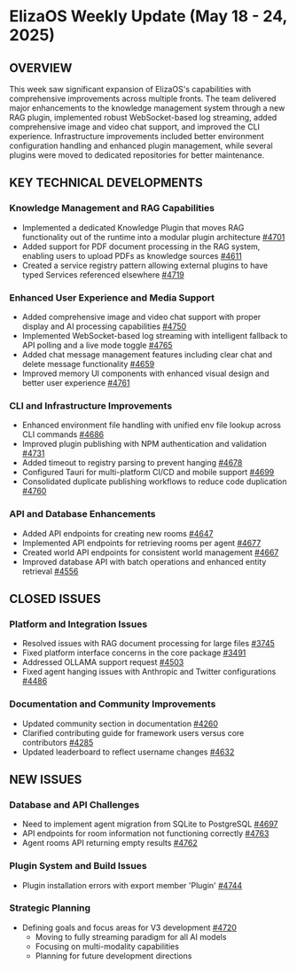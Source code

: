 # ElizaOS Weekly Update (May 18 - 24, 2025)

## OVERVIEW
This week saw significant expansion of ElizaOS's capabilities with comprehensive improvements across multiple fronts. The team delivered major enhancements to the knowledge management system through a new RAG plugin, implemented robust WebSocket-based log streaming, added comprehensive image and video chat support, and improved the CLI experience. Infrastructure improvements included better environment configuration handling and enhanced plugin management, while several plugins were moved to dedicated repositories for better maintenance.

## KEY TECHNICAL DEVELOPMENTS

### Knowledge Management and RAG Capabilities
- Implemented a dedicated Knowledge Plugin that moves RAG functionality out of the runtime into a modular plugin architecture [#4701](https://github.com/elizaos/eliza/pull/4701)
- Added support for PDF document processing in the RAG system, enabling users to upload PDFs as knowledge sources [#4611](https://github.com/elizaos/eliza/pull/4611)
- Created a service registry pattern allowing external plugins to have typed Services referenced elsewhere [#4719](https://github.com/elizaos/eliza/pull/4719)

### Enhanced User Experience and Media Support
- Added comprehensive image and video chat support with proper display and AI processing capabilities [#4750](https://github.com/elizaos/eliza/pull/4750)
- Implemented WebSocket-based log streaming with intelligent fallback to API polling and a live mode toggle [#4765](https://github.com/elizaos/eliza/pull/4765)
- Added chat message management features including clear chat and delete message functionality [#4659](https://github.com/elizaos/eliza/pull/4659)
- Improved memory UI components with enhanced visual design and better user experience [#4761](https://github.com/elizaos/eliza/pull/4761)

### CLI and Infrastructure Improvements
- Enhanced environment file handling with unified env file lookup across CLI commands [#4686](https://github.com/elizaos/eliza/pull/4686)
- Improved plugin publishing with NPM authentication and validation [#4731](https://github.com/elizaos/eliza/pull/4731)
- Added timeout to registry parsing to prevent hanging [#4678](https://github.com/elizaos/eliza/pull/4678)
- Configured Tauri for multi-platform CI/CD and mobile support [#4699](https://github.com/elizaos/eliza/pull/4699)
- Consolidated duplicate publishing workflows to reduce code duplication [#4760](https://github.com/elizaos/eliza/pull/4760)

### API and Database Enhancements
- Added API endpoints for creating new rooms [#4647](https://github.com/elizaos/eliza/pull/4647)
- Implemented API endpoints for retrieving rooms per agent [#4677](https://github.com/elizaos/eliza/pull/4677)
- Created world API endpoints for consistent world management [#4667](https://github.com/elizaos/eliza/pull/4667)
- Improved database API with batch operations and enhanced entity retrieval [#4556](https://github.com/elizaos/eliza/pull/4556)

## CLOSED ISSUES

### Platform and Integration Issues
- Resolved issues with RAG document processing for large files [#3745](https://github.com/elizaos/eliza/issues/3745)
- Fixed platform interface concerns in the core package [#3491](https://github.com/elizaos/eliza/issues/3491)
- Addressed OLLAMA support request [#4503](https://github.com/elizaos/eliza/issues/4503)
- Fixed agent hanging issues with Anthropic and Twitter configurations [#4486](https://github.com/elizaos/eliza/issues/4486)

### Documentation and Community Improvements
- Updated community section in documentation [#4260](https://github.com/elizaos/eliza/issues/4260)
- Clarified contributing guide for framework users versus core contributors [#4285](https://github.com/elizaos/eliza/issues/4285)
- Updated leaderboard to reflect username changes [#4632](https://github.com/elizaos/eliza/issues/4632)

## NEW ISSUES

### Database and API Challenges
- Need to implement agent migration from SQLite to PostgreSQL [#4697](https://github.com/elizaos/eliza/issues/4697)
- API endpoints for room information not functioning correctly [#4763](https://github.com/elizaos/eliza/issues/4763)
- Agent rooms API returning empty results [#4762](https://github.com/elizaos/eliza/issues/4762)

### Plugin System and Build Issues
- Plugin installation errors with export member 'Plugin' [#4744](https://github.com/elizaos/eliza/issues/4744)

### Strategic Planning
- Defining goals and focus areas for V3 development [#4720](https://github.com/elizaos/eliza/issues/4720)
  - Moving to fully streaming paradigm for all AI models
  - Focusing on multi-modality capabilities
  - Planning for future development directions